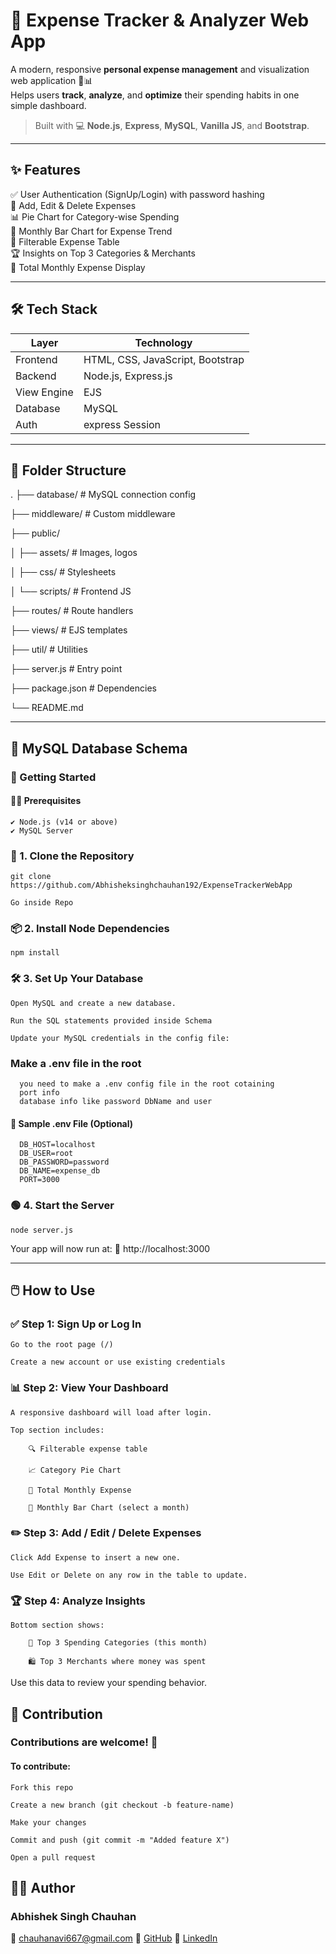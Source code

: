 # 💸 Expense Tracker & Analyzer Web App

A modern, responsive **personal expense management** and visualization web application 🧾📊  
Helps users **track**, **analyze**, and **optimize** their spending habits in one simple dashboard.

> Built with 💻 **Node.js**, **Express**, **MySQL**, **Vanilla JS**, and **Bootstrap**.

---


## ✨ Features

✅ User Authentication (SignUp/Login) with password hashing  
📅 Add, Edit & Delete Expenses  
📊 Pie Chart for Category-wise Spending  
📆 Monthly Bar Chart for Expense Trend  
🔎 Filterable Expense Table  
🏆 Insights on Top 3 Categories & Merchants  
🧮 Total Monthly Expense Display

---

## 🛠️ Tech Stack

| Layer       | Technology                       |
|-------------|----------------------------------|
| Frontend    | HTML, CSS, JavaScript, Bootstrap |
| Backend     | Node.js, Express.js              |
| View Engine | EJS                              |
| Database    | MySQL                            |
| Auth        | express Session    |

---

## 📁 Folder Structure


  .
  ├── database/ # MySQL connection config
  
  ├── middleware/ # Custom middleware
  
  ├── public/
  
  │ ├── assets/ # Images, logos
  
  │ ├── css/ # Stylesheets
  
  │ └── scripts/ # Frontend JS
  
  ├── routes/ # Route handlers
  
  ├── views/ # EJS templates
  
  ├── util/ # Utilities 
  
  ├── server.js # Entry point
  
  ├── package.json # Dependencies
  
  └── README.md


---

## 🧾 MySQL Database Schema


### 🚀 Getting Started
#### 🧑‍💻 Prerequisites

    ✔️ Node.js (v14 or above) 
    ✔️ MySQL Server 
  
### 🔄 1. Clone the Repository

    git clone https://github.com/Abhisheksinghchauhan192/ExpenseTrackerWebApp
    
    Go inside Repo 

### 📦 2. Install Node Dependencies

    npm install

### 🛠️ 3. Set Up Your Database

    Open MySQL and create a new database.

    Run the SQL statements provided inside Schema

    Update your MySQL credentials in the config file:

### Make a .env file in the root 
      you need to make a .env config file in the root cotaining 
      port info 
      database info like password DbName and user 
      
#### 🧪 Sample .env File (Optional)

      DB_HOST=localhost
      DB_USER=root
      DB_PASSWORD=password
      DB_NAME=expense_db
      PORT=3000

### 🟢 4. Start the Server

    node server.js

Your app will now run at:
🔗 http://localhost:3000

---

## 🖱️ How to Use
### ✅ Step 1: Sign Up or Log In

    Go to the root page (/)

    Create a new account or use existing credentials

### 📊 Step 2: View Your Dashboard

    A responsive dashboard will load after login.

    Top section includes:

        🔍 Filterable expense table

        📈 Category Pie Chart

        🧮 Total Monthly Expense

        📆 Monthly Bar Chart (select a month)

### ✏️ Step 3: Add / Edit / Delete Expenses

    Click Add Expense to insert a new one.

    Use Edit or Delete on any row in the table to update.

### 🏆 Step 4: Analyze Insights

    Bottom section shows:

        🏅 Top 3 Spending Categories (this month)

        🛍️ Top 3 Merchants where money was spent

Use this data to review your spending behavior.


## 🤝 Contribution

### Contributions are welcome! 🚀
#### To contribute:

    Fork this repo

    Create a new branch (git checkout -b feature-name)

    Make your changes

    Commit and push (git commit -m "Added feature X")

    Open a pull request

## 👨‍💻 Author

### Abhishek Singh Chauhan
📧 chauhanavi667@gmail.com
🐙 [GitHub](https://github.com/Abhisheksinghchauhan192/ExpenseTrackerWebApp)
🔗 [LinkedIn](www.linkedin.com/in/abhisheksinghchauhan786)
